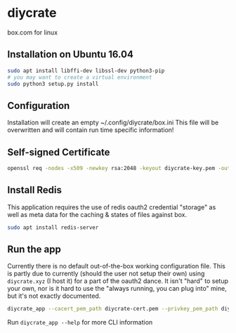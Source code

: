 # diycrate
box.com for linux

## Installation on Ubuntu 16.04
```bash
sudo apt install libffi-dev libssl-dev python3-pip
# you may want to create a virtual environment
sudo python3 setup.py install
```
## Configuration

Installation will create an empty ~/.config/diycrate/box.ini
This file will be overwritten and will contain run time specific information!

## Self-signed Certificate
```bash
openssl req -nodes -x509 -newkey rsa:2048 -keyout diycrate-key.pem -out diycrate-cert.pem -days 365
```
## Install Redis

This application requires the use of redis oauth2 credential "storage" as well as meta data for the caching & states
of files against box.

```bash
sudo apt install redis-server
```

## Run the app

Currently there is no default out-of-the-box working configuration file. This is partly due to currently (should the user not setup their own) using `diycrate.xyz` (I host it) for a part of the oauth2 dance. It isn't "hard" to setup your own, nor is it hard to use the "always running, you can plug into" mine, but it's not exactly documented.

```bash
diycrate_app --cacert_pem_path diycrate-cert.pem --privkey_pem_path diycrate-key.pem 
```

Run `diycrate_app --help` for more CLI information